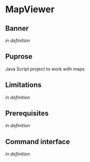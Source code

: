 # MapViewer
## Banner
*in definition*
## Puprose
Java Script project to work with maps
## Limitations
*in definition*
## Prerequisites
*in definition*
## Command interface
*in definition*
